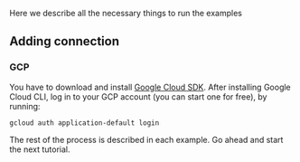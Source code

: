 Here we describe all the necessary things to run the examples

## Adding connection
### GCP
You have to download and install [Google Cloud SDK](https://cloud.google.com/sdk/docs/install).
After installing Google Cloud CLI, log in to your GCP account (you can start one for free), by running:

```commandline
gcloud auth application-default login
```

The rest of the process is described in each example. Go ahead and start the next tutorial.